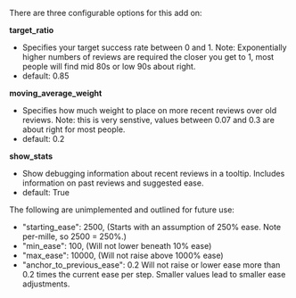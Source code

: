 There are three configurable options for this add on:

**target_ratio**

- Specifies your target success rate between 0 and 1. Note: Exponentially
higher numbers of reviews are required the closer you get to 1, most people
will find mid 80s or low 90s about right.
- default: 0.85

**moving_average_weight**

- Specifies how much weight to place on more recent reviews over old reviews.
Note: this is very senstive, values between 0.07 and 0.3 are about right for
most people.
- default: 0.2

**show_stats**

- Show debugging information about recent reviews in a tooltip. Includes
information on past reviews and suggested ease.
- default: True

The following are unimplemented and outlined for future use:

- "starting_ease": 2500, (Starts with an assumption of 250% ease. Note per-mille, so 2500 = 250%.)
- "min_ease": 100, (Will not lower beneath 10% ease)
- "max_ease": 10000, (Will not raise above 1000% ease)
- "anchor_to_previous_ease": 0.2
Will not raise or lower ease more than 0.2 times the current ease per step.
Smaller values lead to smaller ease adjustments.
